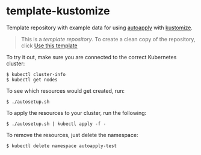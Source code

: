 # template-kustomize

Template repository with example data for using [autoapply](https://github.com/autoapply/autoapply) with [kustomize](https://github.com/kubernetes-sigs/kustomize).

>This is a _template repository_. To create a clean copy of the repository, click [Use this template](https://github.com/autoapply/template-kustomize/generate)

To try it out, make sure you are connected to the correct Kubernetes cluster:

    $ kubectl cluster-info
    $ kubectl get nodes

To see which resources would get created, run:

    $ ./autosetup.sh

To apply the resources to your cluster, run the following:

    $ ./autosetup.sh | kubectl apply -f -

To remove the resources, just delete the namespace:

    $ kubectl delete namespace autoapply-test
